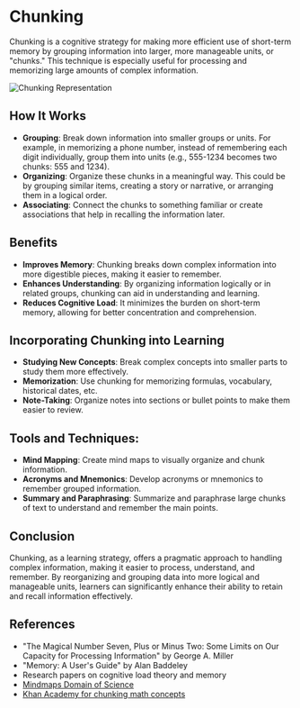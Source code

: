 # Chunking

Chunking is a cognitive strategy for making more efficient use of short-term memory by grouping information into larger, more manageable units, or "chunks." This technique is especially useful for processing and memorizing large amounts of complex information.

![Chunking Representation](/img/chunking-representation.png)

## How It Works

- **Grouping**: Break down information into smaller groups or units. For example, in memorizing a phone number, instead of remembering each digit individually, group them into units (e.g., 555-1234 becomes two chunks: 555 and 1234).
- **Organizing**: Organize these chunks in a meaningful way. This could be by grouping similar items, creating a story or narrative, or arranging them in a logical order.
- **Associating**: Connect the chunks to something familiar or create associations that help in recalling the information later.

## Benefits

- **Improves Memory**: Chunking breaks down complex information into more digestible pieces, making it easier to remember.
- **Enhances Understanding**: By organizing information logically or in related groups, chunking can aid in understanding and learning.
- **Reduces Cognitive Load**: It minimizes the burden on short-term memory, allowing for better concentration and comprehension.

## Incorporating Chunking into Learning

- **Studying New Concepts**: Break complex concepts into smaller parts to study them more effectively.
- **Memorization**: Use chunking for memorizing formulas, vocabulary, historical dates, etc.
- **Note-Taking**: Organize notes into sections or bullet points to make them easier to review.

## Tools and Techniques:

- **Mind Mapping**: Create mind maps to visually organize and chunk information.
- **Acronyms and Mnemonics**: Develop acronyms or mnemonics to remember grouped information.
- **Summary and Paraphrasing**: Summarize and paraphrase large chunks of text to understand and remember the main points.

## Conclusion

Chunking, as a learning strategy, offers a pragmatic approach to handling complex information, making it easier to process, understand, and remember. By reorganizing and grouping data into more logical and manageable units, learners can significantly enhance their ability to retain and recall information effectively.

## References

- "The Magical Number Seven, Plus or Minus Two: Some Limits on Our Capacity for Processing Information" by George A. Miller
- "Memory: A User's Guide" by Alan Baddeley
- Research papers on cognitive load theory and memory
- [Mindmaps Domain of Science](https://www.youtube.com/@domainofscience)
- [Khan Academy for chunking math concepts](https://www.khanacademy.org/math)
